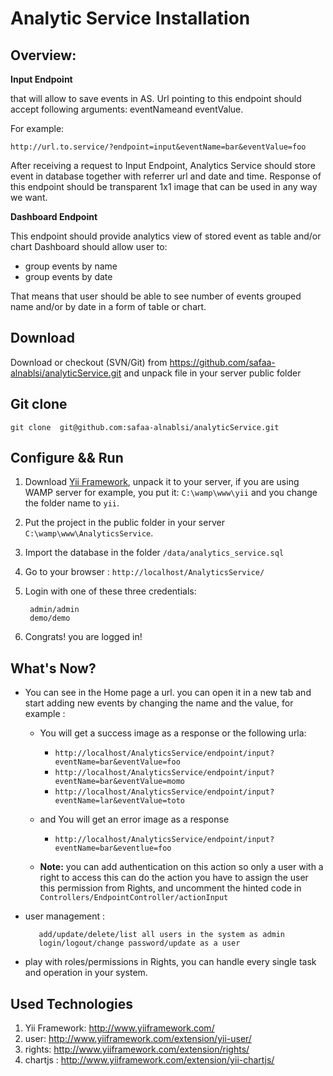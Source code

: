 Analytic Service Installation
=============================
Overview:
----------
**Input Endpoint** 

that will allow to save events in AS. Url pointing to this endpoint should accept
following arguments: eventNameand eventValue.

For example:

   `http://url.to.service/?endpoint=input&eventName=bar&eventValue=foo`

After receiving a request to Input Endpoint, Analytics Service should store event in database
together with referrer url and date and time. Response of this endpoint should be transparent
1x1 image that can be used in any way we want.

**Dashboard Endpoint**

This endpoint should provide analytics view of stored event as table and/or chart 
Dashboard should allow user to:

- group events by name
- group events by date

That means that user should be able to see number of events grouped name and/or by date in a
form of table or chart.

Download
--------

Download or checkout (SVN/Git) from https://github.com/safaa-alnablsi/analyticService.git and unpack file in your server public folder

Git clone
---------

    git clone  git@github.com:safaa-alnablsi/analyticService.git


Configure && Run
------------------
1. Download [Yii Framework](https://github.com/yiisoft/yii/releases/download/1.1.16/yii-1.1.16.bca042.zip), unpack it to your server, if you are using WAMP server for example, you put it: `C:\wamp\www\yii` and you change the folder name to `yii`.
2. Put the project in the public folder in your server  `C:\wamp\www\AnalyticsService`.
3. Import the database in the folder `/data/analytics_service.sql`
4. Go to your browser : `http://localhost/AnalyticsService/`
5. Login with one of these three credentials:

        admin/admin
        demo/demo

6. Congrats! you are logged in!

What's Now?
------------------
 - You can see in the Home page a url. you can open it in a new tab and start adding new events by changing the name and the
   value, for example :
      - You will get a success image as a response or the following urla:
         - `http://localhost/AnalyticsService/endpoint/input?eventName=bar&eventValue=foo`
         - `http://localhost/AnalyticsService/endpoint/input?eventName=bar&eventValue=momo`
         - `http://localhost/AnalyticsService/endpoint/input?eventName=lar&eventValue=toto`
         
      - and You will get an error image as a response
         - `http://localhost/AnalyticsService/endpoint/input?eventName=bar&eventlue=foo`
         
      - **Note:** you can add authentication on this action so only a user with a right to access this can do the action
         you have to assign the user this permission from Rights, and uncomment the hinted code in `Controllers/EndpointController/actionInput`
 - user management :  
  
          add/update/delete/list all users in the system as admin
          login/logout/change password/update as a user

 - play with roles/permissions in Rights, you can handle every single task and operation in your system.


Used Technologies
---------------------
1. Yii Framework: http://www.yiiframework.com/
2. user: http://www.yiiframework.com/extension/yii-user/
3. rights: http://www.yiiframework.com/extension/rights/
4. chartjs : http://www.yiiframework.com/extension/yii-chartjs/
